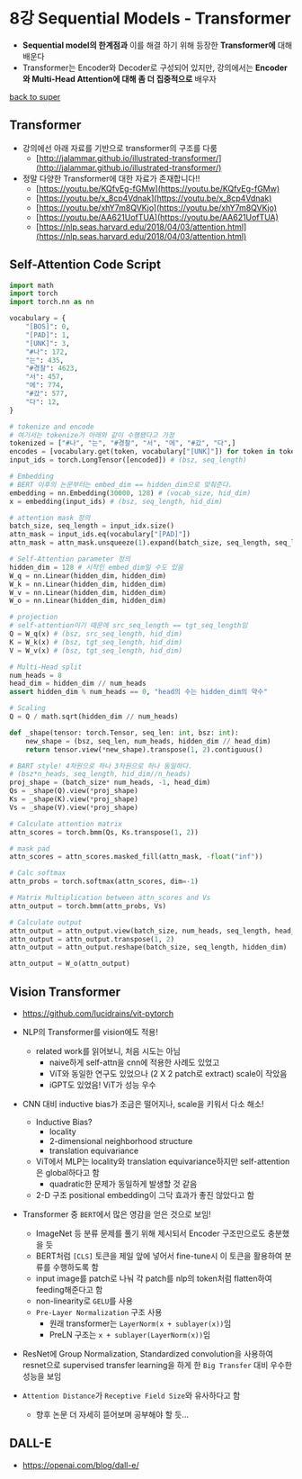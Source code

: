 # 8강 Sequential Models - Transformer

- **Sequential model의 한계점과** 이를 해결 하기 위해 등장한 **Transformer에** 대해 배운다
- Transformer는 Encoder와 Decoder로 구성되어 있지만, 강의에서는 **Encoder와 Multi-Head Attention에 대해 좀 더 집중적으로** 배우자

[back to super](https://github.com/jinmang2/boostcamp_ai_tech_2/tree/main/u-stage/dl_basic)

## Transformer
- 강의에선 아래 자료를 기반으로 transformer의 구조를 다룸
    - [http://jalammar.github.io/illustrated-transformer/](http://jalammar.github.io/illustrated-transformer/)
- 정말 다양한 Transformer에 대한 자료가 존재합니다!!
    - [https://youtu.be/KQfvEg-fGMw](https://youtu.be/KQfvEg-fGMw)
    - [https://youtu.be/x_8cp4Vdnak](https://youtu.be/x_8cp4Vdnak)
    - [https://youtu.be/xhY7m8QVKjo](https://youtu.be/xhY7m8QVKjo)
    - [https://youtu.be/AA621UofTUA](https://youtu.be/AA621UofTUA)
    - [https://nlp.seas.harvard.edu/2018/04/03/attention.html](https://nlp.seas.harvard.edu/2018/04/03/attention.html)

## Self-Attention Code Script

```python
import math
import torch
import torch.nn as nn

vocabulary = {
    "[BOS]": 0,
    "[PAD]": 1,
    "[UNK]": 3,
    "#나": 172,
    "는": 435,
    "#경찰": 4623,
    "서": 457,
    "에": 774,		
    "#갔": 577,		
    "다": 12,
}

# tokenize and encode
# 여기서는 tokenize가 아래와 같이 수행됐다고 가정
tokenized = ["#나", "는", "#경찰", "서", "에", "#갔", "다",]
encodes = [vocabulary.get(token, vocabulary["[UNK]"]) for token in tokenized]
input_ids = torch.LongTensor([encoded]) # (bsz, seq_length)

# Embedding
# BERT 이후의 논문부터는 embed_dim == hidden_dim으로 맞춰준다.
embedding = nn.Embedding(30000, 128) # (vocab_size, hid_dim)
x = embedding(input_ids) # (bsz, seq_length, hid_dim)

# attention mask 정의
batch_size, seq_length = input_idx.size()
attn_mask = input_ids.eq(vocabulary["[PAD]"])
attn_mask = attn_mask.unsqueeze(1).expand(batch_size, seq_length, seq_length)

# Self-Attention parameter 정의
hidden_dim = 128 # 시작인 embed_dim일 수도 있음
W_q = nn.Linear(hidden_dim, hidden_dim)
W_k = nn.Linear(hidden_dim, hidden_dim)
W_v = nn.Linear(hidden_dim, hidden_dim)
W_o = nn.Linear(hidden_dim, hidden_dim)

# projection
# self-attention이기 때문에 src_seq_length == tgt_seq_length임
Q = W_q(x) # (bsz, src_seq_length, hid_dim)
K = W_k(x) # (bsz, tgt_seq_length, hid_dim)
V = W_v(x) # (bsz, tgt_seq_length, hid_dim)

# Multi-Head split
num_heads = 8
head_dim = hidden_dim // num_heads
assert hidden_dim % num_heads == 0, "head의 수는 hidden_dim의 약수"

# Scaling
Q = Q / math.sqrt(hidden_dim // num_heads)

def _shape(tensor: torch.Tensor, seq_len: int, bsz: int):
    new_shape = (bsz, seq_len, num_heads, hidden_dim // head_dim)
    return tensor.view(*new_shape).transpose(1, 2).contiguous()

# BART style! 4차원으로 하나 3차원으로 하나 동일하다.
# (bsz*n_heads, seq_length, hid_dim//n_heads)
proj_shape = (batch_size* num_heads, -1, head_dim)
Qs = _shape(Q).view(*proj_shape)
Ks = _shape(K).view(*proj_shape)
Vs = _shape(V).view(*proj_shape)

# Calculate attention matrix
attn_scores = torch.bmm(Qs, Ks.transpose(1, 2))

# mask pad
attn_scores = attn_scores.masked_fill(attn_mask, -float("inf"))

# Calc softmax
attn_probs = torch.softmax(attn_scores, dim=-1)

# Matrix Multiplication between attn_scores and Vs
attn_output = torch.bmm(attn_probs, Vs)

# Calculate output
attn_output = attn_output.view(batch_size, num_heads, seq_length, head_dim)
attn_output = attn_output.transpose(1, 2)
attn_output = attn_output.reshape(batch_size, seq_length, hidden_dim)

attn_output = W_o(attn_output)
```

## Vision Transformer
- https://github.com/lucidrains/vit-pytorch


- NLP의 Transformer를 vision에도 적용!
    - related work를 읽어보니, 처음 시도는 아님
        - naive하게 self-attn을 cnn에 적용한 사례도 있었고
        - ViT와 동일한 연구도 있었으나 (2 X 2 patch로 extract) scale이 작았음
        - iGPT도 있었음! ViT가 성능 우수
- CNN 대비 inductive bias가 조금은 떨어지나, scale을 키워서 다소 해소!
    - Inductive Bias?
        - locality
        - 2-dimensional neighborhood structure
        - translation equivariance
    - ViT에서 MLP는 locality와 translation equivariance하지만 self-attention은 global하다고 함
        - quadratic한 문제가 동일하게 발생할 것 같음
    - 2-D 구조 positional embedding이 그닥 효과가 좋진 않았다고 함
- Transformer 중 `BERT`에서 많은 영감을 얻은 것으로 보임!
    - ImageNet 등 분류 문제를 풀기 위해 제시되서 Encoder 구조만으로도 충분했을 듯
    - BERT처럼 `[CLS]` 토큰을 제일 앞에 넣어서 fine-tune시 이 토큰을 활용하여 분류를 수행하도록 함
    - input image를 patch로 나눠 각 patch를 nlp의 token처럼 flatten하여 feeding해준다고 함
    - non-linearity로 `GELU`를 사용
    - `Pre-Layer Normalization` 구조 사용
        - 원래 transformer는 `LayerNorm(x + sublayer(x))`임
        - PreLN 구조는 `x + sublayer(LayerNorm(x))`임
- ResNet에 Group Normalization, Standardized convolution을 사용하여 resnet으로 supervised transfer learning을 하게 한 `Big Transfer` 대비 우수한 성능을 보임
- `Attention Distance`가 `Receptive Field Size`와 유사하다고 함
    - 향후 논문 더 자세히 뜯어보며 공부해야 할 듯...


## DALL-E
- https://openai.com/blog/dall-e/
